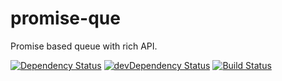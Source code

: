 # promise-que
Promise based queue with rich API.

[![Dependency Status](https://david-dm.org/lividum/promise-que.svg)](https://david-dm.org/lividum/promise-que)
[![devDependency Status](https://david-dm.org/lividum/promise-que/dev-status.svg)](https://david-dm.org/lividum/promise-que#info=devDependencies)
[![Build Status](https://travis-ci.org/lividum/promise-que.svg?branch=master)](https://travis-ci.org/lividum/promise-que)
